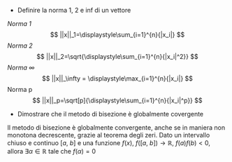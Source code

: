 - Definire la norma 1, 2 e inf di un vettore

_Norma 1_
$$
||x||_1=\displaystyle\sum_{i=1}^{n}{|x_i|}
$$
_Norma 2_
$$
||x||_2=\sqrt{\displaystyle\sum_{i=1}^{n}{|x_i|^2}}
$$
_Norma $\infty$_
$$
||x||_\infty = \displaystyle\max_{i=1}^{n}{|x_i|}
$$
Norma p
$$
||x||_p=\sqrt[p]{\displaystyle\sum_{i=1}^{n}{|x_i|^p}}
$$

 - Dimostrare che il metodo di bisezione è globalmente covergente

Il metodo di bisezione è globalmente convergente, anche se in maniera non monotona decrescente, grazie al teorema degli zeri.
Dato un intervallo chiuso e continuo $[a,\ b]$ e una funzione $f(x)$, $f([a,\ b])\to\mathbb{R}$,  $f(a)f(b)<0$, allora $\exists\alpha\in\mathbb{R}$ tale che $f(\alpha)=0$